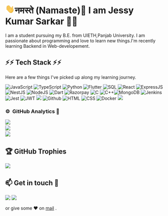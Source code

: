 # <img src="https://raw.githubusercontent.com/ABSphreak/ABSphreak/master/gifs/Hi.gif" width="30px">नमस्ते (Namaste)🙏 I am Jessy Kumar Sarkar 👨‍💻

I am a student pursuing my B.E. from UIETH,Panjab University. I am passionate about programming and love to learn new things.I'm recently learning Backend in Web-developement.
 
## ⚡⚡ Tech Stack ⚡⚡

Here are a few things I've picked up along my learning journey.

![JavaScript](https://img.shields.io/badge/JavaScript-F7DF1E?style=for-the-badge&logo=javascript&logoColor=black) ![TypeScript](https://img.shields.io/badge/TypeScript-007ACC?style=for-the-badge&logo=typescript&logoColor=white) ![Python](https://img.shields.io/badge/-Python-000?style=for-the-badge&logo=python)  ![Flutter](https://img.shields.io/badge/Flutter-02569B?style=for-the-badge&logo=flutter&logoColor=white)
 ![SQL](https://img.shields.io/badge/-SQL-000?style=for-the-badge&logo=MySQL&logoColor=4479A1)
 ![React](https://img.shields.io/badge/-ReactJs-61DAFB?logo=react&logoColor=white&style=for-the-badge) ![ExpressJS](https://img.shields.io/badge/Express.js-404D59?style=for-the-badge) ![NestJS](https://img.shields.io/badge/nestjs%20-%23E0234E.svg?&style=for-the-badge&logo=nestjs&logoColor=white) ![NodeJS](https://img.shields.io/badge/Node.js-43853D?style=for-the-badge&logo=node.js&logoColor=white) ![Dart](https://img.shields.io/badge/Dart-0175C2?style=for-the-badge&logo=dart&logoColor=white) ![Razorpay](	https://img.shields.io/badge/Razorpay-02042B?style=for-the-badge&logo=razorpay&logoColor=3395FF) ![C](https://img.shields.io/badge/C-00599C?style=for-the-badge&logo=c&logoColor=white) ![C++](https://img.shields.io/badge/C%2B%2B-00599C?style=for-the-badge&logo=c%2B%2B&logoColor=white)![MongoDB](https://img.shields.io/badge/MongoDB-4EA94B?style=for-the-badge&logo=mongodb&logoColor=white) ![Jenkins](https://img.shields.io/badge/Jenkins-D24939?style=for-the-badge&logo=Jenkins&logoColor=white) ![Jest](https://img.shields.io/badge/Jest-323330?style=for-the-badge&logo=Jest&logoColor=white) ![JWT](https://img.shields.io/badge/json%20web%20tokens-323330?style=for-the-badge&logo=json-web-tokens&logoColor=pink)
![](https://img.shields.io/badge/git%20-%23F05033.svg?&style=for-the-badge&logo=git&logoColor=white) ![Github](https://img.shields.io/badge/github%20-%23121011.svg?&style=for-the-badge&logo=github&logoColor=white) ![HTML](https://img.shields.io/badge/HTML5-E34F26?style=for-the-badge&logo=html5&logoColor=white) ![CSS](https://img.shields.io/badge/CSS-239120?&style=for-the-badge&logo=css3&logoColor=white) ![Docker](https://img.shields.io/badge/docker%20-%230db7ed.svg?&style=for-the-badge&logo=docker&logoColor=white) ![](https://img.shields.io/badge/-Arduino-00979D?style=for-the-badge&logo=Arduino&logoColor=white)


### ⚙️ &nbsp;GitHub Analytics 🥸

![](https://github-readme-stats-eight-theta.vercel.app/api?username=jessy521&show_icons=true&theme=algolia&include_all_commits=true&count_private=true)<br/>
![](https://github-readme-streak-stats.herokuapp.com/?user=jessy521&theme=algolia&hide_border=false)<br/>
![](https://github-readme-stats.vercel.app/api/top-langs/?username=jessy521&theme=algolia&hide_border=false&include_all_commits=true&count_private=true&layout=compact)

## 🏆 GitHub Trophies
![](https://github-profile-trophy.vercel.app/?username=jessy521&theme=radical&no-frame=false&no-bg=true&margin-w=4)

## 📫 Get in touch 🤝

<a href="https://www.linkedin.com/in/jessy-sarkar-a34663203/"><img src="https://img.shields.io/badge/-Jessy-0077B5?style=flat&logo=Linkedin&logoColor=white"/></a> 
<a href="https://www.facebook.com/profile.php?id=100008799511988"><img src="https://img.shields.io/badge/-@JESSY-1877F2?style=flat&logo=Facebook&logoColor=white"/></a>

or give some ♥ on [mail](mailto:jessykumarsarkar@gmail.com) .

<!-- ![visitors](https://visitor-badge.glitch.me/badge?page_id=adnanazmee/adnanazmee) -->
